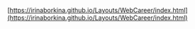 [https://irinaborkina.github.io/Layouts/WebCareer/index.html](https://irinaborkina.github.io/Layouts/WebCareer/index.html)